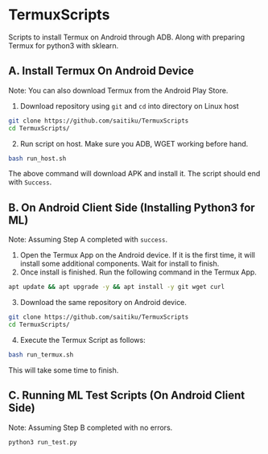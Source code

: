 # TermuxScripts

Scripts to install Termux on Android through ADB. Along with preparing Termux for python3 with sklearn.

## A. Install Termux On Android Device

Note: You can also download Termux from the Android Play Store.

1. Download repository using ```git``` and ```cd``` into directory on Linux host

```bash
git clone https://github.com/saitiku/TermuxScripts
cd TermuxScripts/
```

2. Run script on host. Make sure you ADB, WGET working before hand.

```bash
bash run_host.sh
```

The above command will download APK and install it. The script should end with ```Success```. 


## B. On Android Client Side (Installing Python3 for ML)

Note: Assuming Step A completed with ```success```.

1. Open the Termux App on the Android device. If it is the first time, it will install some additional components. Wait for install to finish.
2. Once install is finished. Run the following command in the Termux App.

```bash
apt update && apt upgrade -y && apt install -y git wget curl 
```

3. Download the same repository on Android device.


```bash
git clone https://github.com/saitiku/TermuxScripts
cd TermuxScripts/
```

4. Execute the Termux Script as follows:

```bash
bash run_termux.sh
```
This will take some time to finish.


## C. Running ML Test Scripts (On Android Client Side)

Note: Assuming Step B completed with no errors.

```bash
python3 run_test.py
```

